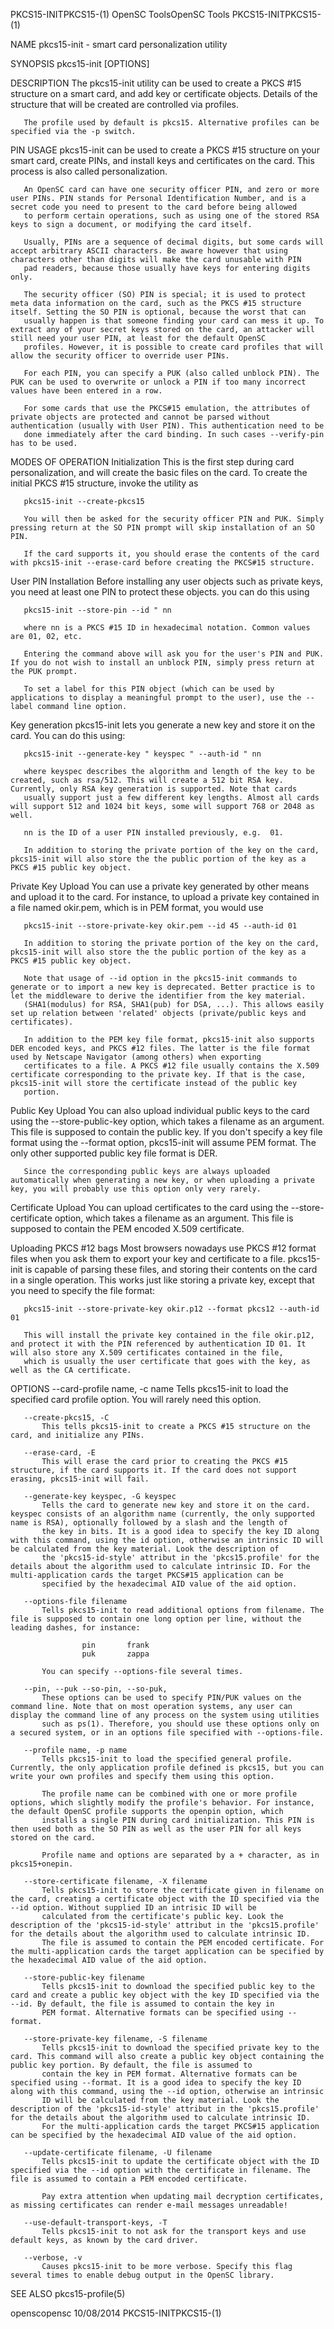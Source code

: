 PKCS15-INITPKCS15-(1)                                                                      OpenSC ToolsOpenSC Tools                                                                     PKCS15-INITPKCS15-(1)



NAME
       pkcs15-init - smart card personalization utility

SYNOPSIS
       pkcs15-init [OPTIONS]

DESCRIPTION
       The pkcs15-init utility can be used to create a PKCS #15 structure on a smart card, and add key or certificate objects. Details of the structure that will be created are controlled via profiles.

       The profile used by default is pkcs15. Alternative profiles can be specified via the -p switch.

PIN USAGE
       pkcs15-init can be used to create a PKCS #15 structure on your smart card, create PINs, and install keys and certificates on the card. This process is also called personalization.

       An OpenSC card can have one security officer PIN, and zero or more user PINs. PIN stands for Personal Identification Number, and is a secret code you need to present to the card before being allowed
       to perform certain operations, such as using one of the stored RSA keys to sign a document, or modifying the card itself.

       Usually, PINs are a sequence of decimal digits, but some cards will accept arbitrary ASCII characters. Be aware however that using characters other than digits will make the card unusable with PIN
       pad readers, because those usually have keys for entering digits only.

       The security officer (SO) PIN is special; it is used to protect meta data information on the card, such as the PKCS #15 structure itself. Setting the SO PIN is optional, because the worst that can
       usually happen is that someone finding your card can mess it up. To extract any of your secret keys stored on the card, an attacker will still need your user PIN, at least for the default OpenSC
       profiles. However, it is possible to create card profiles that will allow the security officer to override user PINs.

       For each PIN, you can specify a PUK (also called unblock PIN). The PUK can be used to overwrite or unlock a PIN if too many incorrect values have been entered in a row.

       For some cards that use the PKCS#15 emulation, the attributes of private objects are protected and cannot be parsed without authentication (usually with User PIN). This authentication need to be
       done immediately after the card binding. In such cases --verify-pin has to be used.

MODES OF OPERATION
   Initialization
       This is the first step during card personalization, and will create the basic files on the card. To create the initial PKCS #15 structure, invoke the utility as

       pkcs15-init --create-pkcs15

       You will then be asked for the security officer PIN and PUK. Simply pressing return at the SO PIN prompt will skip installation of an SO PIN.

       If the card supports it, you should erase the contents of the card with pkcs15-init --erase-card before creating the PKCS#15 structure.

   User PIN Installation
       Before installing any user objects such as private keys, you need at least one PIN to protect these objects. you can do this using

       pkcs15-init --store-pin --id " nn

       where nn is a PKCS #15 ID in hexadecimal notation. Common values are 01, 02, etc.

       Entering the command above will ask you for the user's PIN and PUK. If you do not wish to install an unblock PIN, simply press return at the PUK prompt.

       To set a label for this PIN object (which can be used by applications to display a meaningful prompt to the user), use the --label command line option.

   Key generation
       pkcs15-init lets you generate a new key and store it on the card. You can do this using:

       pkcs15-init --generate-key " keyspec " --auth-id " nn

       where keyspec describes the algorithm and length of the key to be created, such as rsa/512. This will create a 512 bit RSA key. Currently, only RSA key generation is supported. Note that cards
       usually support just a few different key lengths. Almost all cards will support 512 and 1024 bit keys, some will support 768 or 2048 as well.

       nn is the ID of a user PIN installed previously, e.g.  01.

       In addition to storing the private portion of the key on the card, pkcs15-init will also store the the public portion of the key as a PKCS #15 public key object.

   Private Key Upload
       You can use a private key generated by other means and upload it to the card. For instance, to upload a private key contained in a file named okir.pem, which is in PEM format, you would use

       pkcs15-init --store-private-key okir.pem --id 45 --auth-id 01

       In addition to storing the private portion of the key on the card, pkcs15-init will also store the the public portion of the key as a PKCS #15 public key object.

       Note that usage of --id option in the pkcs15-init commands to generate or to import a new key is deprecated. Better practice is to let the middleware to derive the identifier from the key material.
       (SHA1(modulus) for RSA, SHA1(pub) for DSA, ...). This allows easily set up relation between 'related' objects (private/public keys and certificates).

       In addition to the PEM key file format, pkcs15-init also supports DER encoded keys, and PKCS #12 files. The latter is the file format used by Netscape Navigator (among others) when exporting
       certificates to a file. A PKCS #12 file usually contains the X.509 certificate corresponding to the private key. If that is the case, pkcs15-init will store the certificate instead of the public key
       portion.

   Public Key Upload
       You can also upload individual public keys to the card using the --store-public-key option, which takes a filename as an argument. This file is supposed to contain the public key. If you don't
       specify a key file format using the --format option, pkcs15-init will assume PEM format. The only other supported public key file format is DER.

       Since the corresponding public keys are always uploaded automatically when generating a new key, or when uploading a private key, you will probably use this option only very rarely.

   Certificate Upload
       You can upload certificates to the card using the --store-certificate option, which takes a filename as an argument. This file is supposed to contain the PEM encoded X.509 certificate.

   Uploading PKCS #12 bags
       Most browsers nowadays use PKCS #12 format files when you ask them to export your key and certificate to a file.  pkcs15-init is capable of parsing these files, and storing their contents on the
       card in a single operation. This works just like storing a private key, except that you need to specify the file format:

       pkcs15-init --store-private-key okir.p12 --format pkcs12 --auth-id 01

       This will install the private key contained in the file okir.p12, and protect it with the PIN referenced by authentication ID 01. It will also store any X.509 certificates contained in the file,
       which is usually the user certificate that goes with the key, as well as the CA certificate.

OPTIONS
       --card-profile name, -c name
           Tells pkcs15-init to load the specified card profile option. You will rarely need this option.

       --create-pkcs15, -C
           This tells pkcs15-init to create a PKCS #15 structure on the card, and initialize any PINs.

       --erase-card, -E
           This will erase the card prior to creating the PKCS #15 structure, if the card supports it. If the card does not support erasing, pkcs15-init will fail.

       --generate-key keyspec, -G keyspec
           Tells the card to generate new key and store it on the card.  keyspec consists of an algorithm name (currently, the only supported name is RSA), optionally followed by a slash and the length of
           the key in bits. It is a good idea to specify the key ID along with this command, using the id option, otherwise an intrinsic ID will be calculated from the key material. Look the description of
           the 'pkcs15-id-style' attribut in the 'pkcs15.profile' for the details about the algorithm used to calculate intrinsic ID. For the multi-application cards the target PKCS#15 application can be
           specified by the hexadecimal AID value of the aid option.

       --options-file filename
           Tells pkcs15-init to read additional options from filename. The file is supposed to contain one long option per line, without the leading dashes, for instance:

                    pin       frank
                    puk       zappa

           You can specify --options-file several times.

       --pin, --puk --so-pin, --so-puk,
           These options can be used to specify PIN/PUK values on the command line. Note that on most operation systems, any user can display the command line of any process on the system using utilities
           such as ps(1). Therefore, you should use these options only on a secured system, or in an options file specified with --options-file.

       --profile name, -p name
           Tells pkcs15-init to load the specified general profile. Currently, the only application profile defined is pkcs15, but you can write your own profiles and specify them using this option.

           The profile name can be combined with one or more profile options, which slightly modify the profile's behavior. For instance, the default OpenSC profile supports the openpin option, which
           installs a single PIN during card initialization. This PIN is then used both as the SO PIN as well as the user PIN for all keys stored on the card.

           Profile name and options are separated by a + character, as in pkcs15+onepin.

       --store-certificate filename, -X filename
           Tells pkcs15-init to store the certificate given in filename on the card, creating a certificate object with the ID specified via the --id option. Without supplied ID an intrisic ID will be
           calculated from the certificate's public key. Look the description of the 'pkcs15-id-style' attribut in the 'pkcs15.profile' for the details about the algorithm used to calculate intrinsic ID.
           The file is assumed to contain the PEM encoded certificate. For the multi-application cards the target application can be specified by the hexadecimal AID value of the aid option.

       --store-public-key filename
           Tells pkcs15-init to download the specified public key to the card and create a public key object with the key ID specified via the --id. By default, the file is assumed to contain the key in
           PEM format. Alternative formats can be specified using --format.

       --store-private-key filename, -S filename
           Tells pkcs15-init to download the specified private key to the card. This command will also create a public key object containing the public key portion. By default, the file is assumed to
           contain the key in PEM format. Alternative formats can be specified using --format. It is a good idea to specify the key ID along with this command, using the --id option, otherwise an intrinsic
           ID will be calculated from the key material. Look the description of the 'pkcs15-id-style' attribut in the 'pkcs15.profile' for the details about the algorithm used to calculate intrinsic ID.
           For the multi-application cards the target PKCS#15 application can be specified by the hexadecimal AID value of the aid option.

       --update-certificate filename, -U filename
           Tells pkcs15-init to update the certificate object with the ID specified via the --id option with the certificate in filename. The file is assumed to contain a PEM encoded certificate.

           Pay extra attention when updating mail decryption certificates, as missing certificates can render e-mail messages unreadable!

       --use-default-transport-keys, -T
           Tells pkcs15-init to not ask for the transport keys and use default keys, as known by the card driver.

       --verbose, -v
           Causes pkcs15-init to be more verbose. Specify this flag several times to enable debug output in the OpenSC library.

SEE ALSO
       pkcs15-profile(5)



openscopensc                                                                                      10/08/2014                                                                            PKCS15-INITPKCS15-(1)
